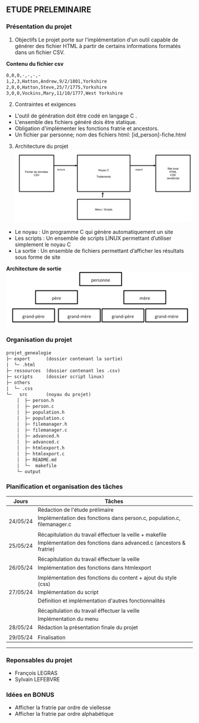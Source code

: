 ## ETUDE PRELEMINAIRE

### Présentation du projet
1. Objectifs
Le projet porte sur l'implémentation d'un outil capable de générer des fichier HTML à partir de certains informations formatés dans un fichier CSV.

**Contenu du fichier csv**
```
0,0,0,-,-,-,-
1,2,3,Hatton,Andrew,9/2/1801,Yorkshire 
2,0,0,Hatton,Steve,25/7/1775,Yorkshire 
3,0,0,Vockins,Mary,11/10/1777,West Yorkshire
```
2. Contraintes et exigences
- L'outil de génération doit être codé en langage C .
- L'ensemble des fichiers généré dois être statique.
- Obligation d'implémenter les fonctions fratrie et ancestors.
- Un fichier par personne; nom des fichiers html: [id_person]-fiche.html

3. Architecture du projet
![architecture](imgs/architecture.png)

- Le noyau : Un programme C qui génère automatiquement un site 
- Les scripts : Un ensemble de scripts LINUX permettant d’utiliser simplement le noyau C 
- La sortie : Un ensemble de fichiers permettant d’afficher les résultats sous forme de site

**Architecture de sortie**
![architecture de sortie](imgs/structure_sortie.png)

### Organisation du projet
```
projet_genealogie
├─ export      (dossier contenant la sortie)
|  └─ .html
├─ ressources  (dossier contenant les .csv)
├─ scripts     (dossier script linux)
├─ others
|  └─ .css
└─   src       (noyau du projet)
    │  ├─ person.h
    │  ├─ person.c
    │  ├─ population.h
    │  ├─ population.c
    │  ├─ filemanager.h
    │  ├─ filemanager.c
    │  ├─ advanced.h
    │  ├─ advanced.c
    │  ├─ htmlexport.h
    │  ├─ htmlexport.c
    │  ├─ README.md
    │  └─  makefile
    └─ output  
```

### Planification et organisation des tâches
|       Jours       |                            Tâches                                          |
| ----------------- | ---------------------------------------------------------------------------|
|                   | Rédaction de l'étude prélimaire                                            |
|    24/05/24       | Implémentation des fonctions dans person.c, population.c, filemanager.c    |
|                   |                                                                            | 
|                   | Récapitulation du travail éffectuer la veille + makefile                   |
|    25/05/24       | Implémentation des fonctions dans advanced.c (ancestors & fratrie)         |
|                   |                                                                            |
|                   | Récapitulation du travail éffectuer la veille                              |
|    26/05/24       | Implémentation des fonctions dans htmlexport                               |
|                   |                                                                            |
|                   | Implémentation des fonctions du content + ajout du style (css)             |
|    27/05/24       | Implémentation du script                                                   |
|                   | Définition et implémentation d'autres fonctionnalités                      |
|                   |                                                                            |
|                   | Récapitulation du travail éffectuer la veille                              |
|                   | Implémentation du menu                                                     |
|    28/05/24       | Rédaction la présentation finale du projet                                 |
|                   |                                                                            |
|    29/05/24       |  Finalisation                                                              |
--------------------------------------------------------------------------------------------------


### Reponsables du projet
- François LEGRAS
- Sylvain LEFEBVRE


### Idées en BONUS
- Afficher la fratrie par ordre de viellesse
- Afficher la fratrie par ordre alphabétique
